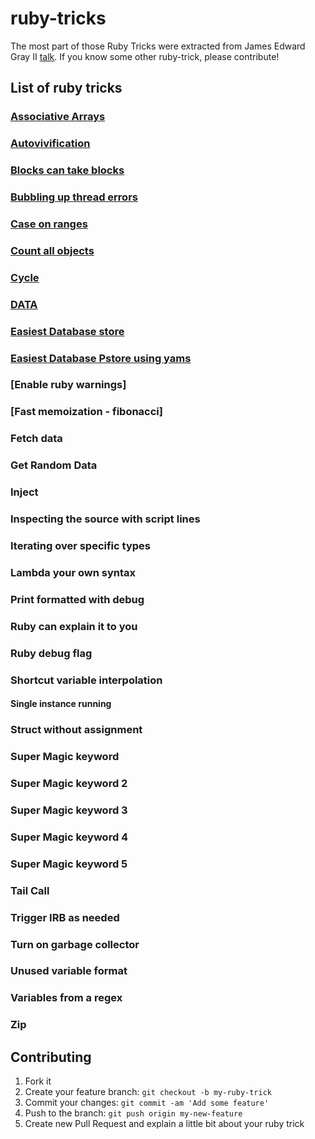 # ruby-tricks

The most part of those Ruby Tricks were extracted from James Edward Gray II [talk](https://www.youtube.com/watch?v=aBgnlBoIkVM). 
If you know some other ruby-trick, please contribute!

## List of ruby tricks

### [Associative Arrays](associative_arrays.rb)

### [Autovivification](autovivification.rb)

### [Blocks can take blocks](blocks_can_take_blocks.rb)

### [Bubbling up thread errors](bubbling_up_thread_errors.rb)

### [Case on ranges](case_on_ranges.rb)

### [Count all objects](count_all_objects.rb)

### [Cycle](cycle.rb)

### [DATA](data.rb)

### [Easiest Database store](easiest_database_pstore.rb)

### [Easiest Database Pstore using yams](easiest_datastore_pstore_yaml.rb)

### [Enable ruby warnings]

### [Fast memoization - fibonacci]

### Fetch data

### Get Random Data

### Inject

### Inspecting the source with script lines

### Iterating over specific types

### Lambda your own syntax

### Print formatted with debug

### Ruby can explain it to you

### Ruby debug flag

### Shortcut variable interpolation

#### Single instance running

### Struct without assignment 

### Super Magic keyword 

### Super Magic keyword 2  

### Super Magic keyword 3

### Super Magic keyword 4

### Super Magic keyword 5  

### Tail Call

### Trigger IRB as needed

### Turn on garbage collector 

### Unused variable format

### Variables from a regex

### Zip


## Contributing

1. Fork it
2. Create your feature branch: `git checkout -b my-ruby-trick`
3. Commit your changes: `git commit -am 'Add some feature'`
4. Push to the branch: `git push origin my-new-feature`
5. Create new Pull Request and explain a little bit about your ruby trick
